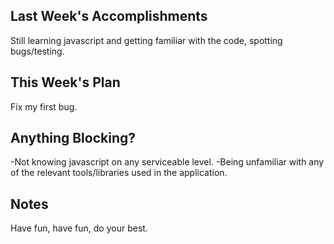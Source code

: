 ## Last Week's Accomplishments
Still learning javascript and getting familiar with the code, spotting bugs/testing.

## This Week's Plan
Fix my first bug.

## Anything Blocking?
-Not knowing javascript on any serviceable level.
-Being unfamiliar with any of the relevant tools/libraries used in the application.

## Notes
Have fun, have fun, do your best.